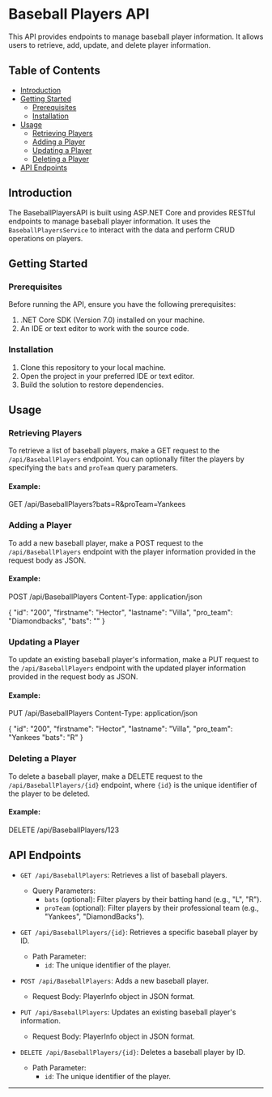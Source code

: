 # Baseball Players API

This API provides endpoints to manage baseball player information. It allows users to retrieve, add, update, and delete player information.

## Table of Contents

- [Introduction](#introduction)
- [Getting Started](#getting-started)
  - [Prerequisites](#prerequisites)
  - [Installation](#installation)
- [Usage](#usage)
  - [Retrieving Players](#retrieving-players)
  - [Adding a Player](#adding-a-player)
  - [Updating a Player](#updating-a-player)
  - [Deleting a Player](#deleting-a-player)
- [API Endpoints](#api-endpoints)

## Introduction

The BaseballPlayersAPI is built using ASP.NET Core and provides RESTful endpoints to manage baseball player information. It uses the `BaseballPlayersService` to interact with the data and perform CRUD operations on players.

## Getting Started

### Prerequisites

Before running the API, ensure you have the following prerequisites:

1. .NET Core SDK (Version 7.0) installed on your machine.
2. An IDE or text editor to work with the source code.

### Installation

1. Clone this repository to your local machine.
2. Open the project in your preferred IDE or text editor.
3. Build the solution to restore dependencies.

## Usage

### Retrieving Players

To retrieve a list of baseball players, make a GET request to the `/api/BaseballPlayers` endpoint. You can optionally filter the players by specifying the `bats` and `proTeam` query parameters.

#### Example:

GET /api/BaseballPlayers?bats=R&proTeam=Yankees

### Adding a Player

To add a new baseball player, make a POST request to the `/api/BaseballPlayers` endpoint with the player information provided in the request body as JSON.

#### Example:

POST /api/BaseballPlayers
Content-Type: application/json

{
"id": "200",
"firstname": "Hector",
"lastname": "Villa",
"pro_team": "Diamondbacks",
"bats": ""
}

### Updating a Player

To update an existing baseball player's information, make a PUT request to the `/api/BaseballPlayers` endpoint with the updated player information provided in the request body as JSON.

#### Example:

PUT /api/BaseballPlayers
Content-Type: application/json

{
"id": "200",
"firstname": "Hector",
"lastname": "Villa",
"pro_team": "Yankees
"bats": "R"
}

### Deleting a Player

To delete a baseball player, make a DELETE request to the `/api/BaseballPlayers/{id}` endpoint, where `{id}` is the unique identifier of the player to be deleted.

#### Example:

DELETE /api/BaseballPlayers/123

## API Endpoints

- `GET /api/BaseballPlayers`: Retrieves a list of baseball players.
  - Query Parameters:
    - `bats` (optional): Filter players by their batting hand (e.g., "L", "R").
    - `proTeam` (optional): Filter players by their professional team (e.g., "Yankees", "DiamondBacks").

- `GET /api/BaseballPlayers/{id}`: Retrieves a specific baseball player by ID.
  - Path Parameter:
    - `id`: The unique identifier of the player.

- `POST /api/BaseballPlayers`: Adds a new baseball player.
  - Request Body: PlayerInfo object in JSON format.

- `PUT /api/BaseballPlayers`: Updates an existing baseball player's information.
  - Request Body: PlayerInfo object in JSON format.

- `DELETE /api/BaseballPlayers/{id}`: Deletes a baseball player by ID.
  - Path Parameter:
    - `id`: The unique identifier of the player.

---
